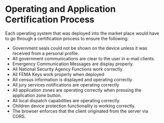 # Operating and Application Certification Process

Each operating system that was deployed into the market place would have to go through a certification process to ensure the following:

- Government seals could not be shown on the device unless it was received from a personal profile.
- All government communications are clear to the user in e-mail clients.
- Emergency Communication Messages are display properly.
- All National Security Agency Functions work correctly.
- All FEMA Keys work properly when deployed
- All census information is displayed and operating correctly
- All jury services notifications are operating correctly
- All application zones are operating correctly when pressing the application zone button.
- All local dispatch capabilities are operating correctly.
- Children device protection functionality is working correctly.
- The browser enforces that the client originated from the server via CORS.
